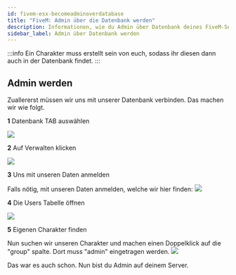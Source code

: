 ```yaml
---
id: fivem-esx-becomeadminoverdatabase
title: "FiveM: Admin über die Datenbank werden"
description: Informationen, wie du Admin über Datenbank deines FiveM-Server mit ESX von ZAP-Hosting werden kannst - ZAP-Hosting.com Dokumentation
sidebar_label: Admin über Datenbank werden
---
```


:::info
Ein Charakter muss erstellt sein von euch, sodass ihr diesen dann auch in der Datenbank findet.
:::

## Admin werden

Zuallererst müssen wir uns mit unserer Datenbank verbinden.
Das machen wir wie folgt.

**1** Datenbank TAB auswählen

![](https://user-images.githubusercontent.com/61839701/170333733-b0a5f7d2-472c-401a-8403-56a11fbc2fab.png)

**2** Auf Verwalten klicken

![](https://user-images.githubusercontent.com/61839701/170333965-24f2827e-2051-4e5a-881f-dee77f4dc062.png)

**3** Uns mit unseren Daten anmelden

Falls nötig, mit unseren Daten anmelden, welche wir hier finden:
![](https://user-images.githubusercontent.com/61839701/170334437-3eefea79-ca49-4fa8-ab15-bd1fabd570df.png)

**4** Die Users Tabelle öffnen

![](https://user-images.githubusercontent.com/61839701/170334709-1fad99b2-a713-4e73-af56-9ff9a89a8a05.png)

**5** Eigenen Charakter finden

Nun suchen wir unseren Charakter und machen einen Doppelklick auf die "group" spalte. Dort muss "admin" eingetragen werden.
![](https://user-images.githubusercontent.com/61839701/170335077-b3552090-94c5-438e-81a2-fa61b5890b01.png)

Das war es auch schon. Nun bist du Admin auf deinem Server.
